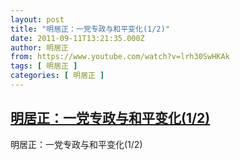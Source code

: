 ```yaml
---
layout: post
title: "明居正：一党专政与和平变化(1/2)"
date: 2011-09-11T13:21:35.000Z
author: 明居正
from: https://www.youtube.com/watch?v=lrh30SwHKAk
tags: [ 明居正 ]
categories: [ 明居正 ]
---
```

<!--1315747295000-->
[明居正：一党专政与和平变化(1/2)](https://www.youtube.com/watch?v=lrh30SwHKAk)
------

<div>
明居正：一党专政与和平变化(1/2)
</div>
